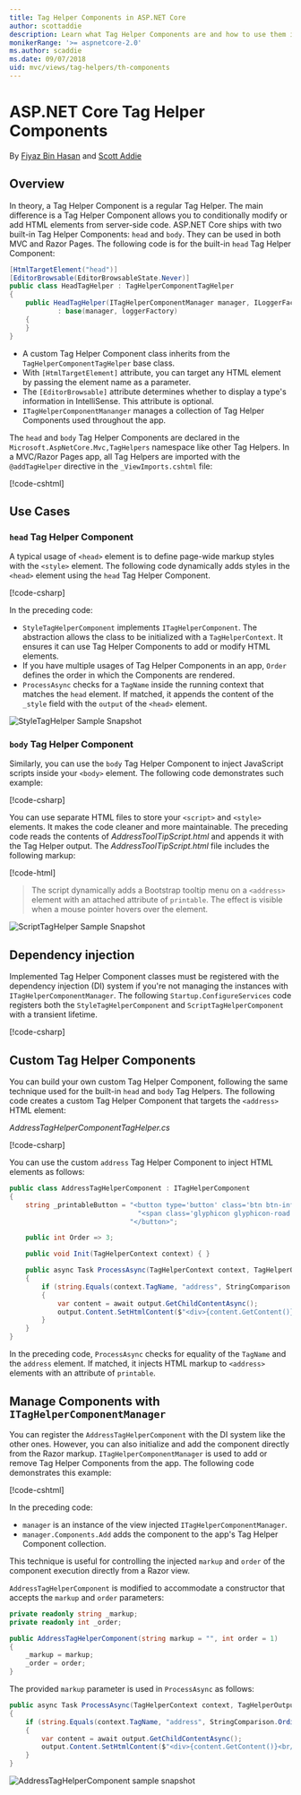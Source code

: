 ```yaml
---
title: Tag Helper Components in ASP.NET Core
author: scottaddie
description: Learn what Tag Helper Components are and how to use them in ASP.NET Core.
monikerRange: '>= aspnetcore-2.0'
ms.author: scaddie
ms.date: 09/07/2018
uid: mvc/views/tag-helpers/th-components
---
```

# ASP.NET Core Tag Helper Components

By [Fiyaz Bin Hasan](https://github.com/fiyazbinhasan) and [Scott Addie](https://twitter.com/Scott_Addie)

## Overview

In theory, a Tag Helper Component is a regular Tag Helper. The main difference is a Tag Helper Component allows you to conditionally modify or add HTML elements from server-side code. ASP.NET Core ships with two built-in Tag Helper Components: `head` and `body`. They can be used in both MVC and Razor Pages. The following code is for the built-in `head` Tag Helper Component:

```csharp
[HtmlTargetElement("head")]
[EditorBrowsable(EditorBrowsableState.Never)]
public class HeadTagHelper : TagHelperComponentTagHelper
{
	public HeadTagHelper(ITagHelperComponentManager manager, ILoggerFactory loggerFactory)
            : base(manager, loggerFactory)
	{
	}
}
```

* A custom Tag Helper Component class inherits from the `TagHelperComponentTagHelper` base class.
* With `[HtmlTargetElement]` attribute, you can target any HTML element by passing the element name as a parameter.
* The `[EditorBrowsable]` attribute determines whether to display a type's information in IntelliSense. This attribute is optional.
* `ITagHelperComponentMananger` manages a collection of Tag Helper Components used throughout the app.

The `head` and `body` Tag Helper Components are declared in the `Microsoft.AspNetCore.Mvc,TagHelpers` namespace like other Tag Helpers. In a MVC/Razor Pages app, all Tag Helpers are imported with the `@addTagHelper` directive in the `_ViewImports.cshtml` file:

[!code-cshtml[](th-components/sample/RazorPagesSample/Pages/_ViewImports.cshtml?name=snippet_AddTagHelperDirective)]

## Use Cases

### `head` Tag Helper Component

A typical usage of `<head>` element is to define page-wide markup styles with the `<style>` element. The following code dynamically adds styles in the `<head>` element using the `head` Tag Helper Component.

[!code-csharp[](th-components/sample/RazorPagesSample/TagHelpers/StyleTagHelperComponent.cs?name=snippet_StyleTagHelperComponentClass)]

In the preceding code:

* `StyleTagHelperComponent` implements `ITagHelperComponent`. The abstraction allows the class to be initialized with a `TagHelperContext`. It ensures it can use Tag Helper Components to add or modify HTML elements.
* If you have multiple usages of Tag Helper Components in an app, `Order` defines the order in which the Components are rendered.
* `ProcessAsync` checks for a `TagName` inside the running context that matches the `head` element. If matched, it appends the content of the `_style` field with the `output` of the `<head>` element.

![StyleTagHelper Sample Snapshot](th-Components/_static/style-tag-helper-component.png)

### `body` Tag Helper Component

Similarly, you can use the `body` Tag Helper Component to inject JavaScript scripts inside your `<body>` element. The following code demonstrates such example:

[!code-csharp[](th-components/sample/RazorPagesSample/TagHelpers/ScriptTagHelperComponent.cs?name=snippet_ScriptTagHelperComponentClass)]

You can use separate HTML files to store your `<script>` and `<style>` elements. It makes the code cleaner and more maintainable. The preceding code reads the contents of *AddressToolTipScript.html* and appends it with the Tag Helper output. The *AddressToolTipScript.html* file includes the following markup:

[!code-html[](th-components/sample/RazorPagesSample/Files/AddressToolTipScript.html)]

> The script dynamically adds a Bootstrap tooltip menu on a `<address>` element with an attached attribute of `printable`. The effect is visible when a mouse pointer hovers over the element.

![ScriptTagHelper Sample Snapshot](th-components/_static/script-tag-helper-component.png)

## Dependency injection

Implemented Tag Helper Component classes must be registered with the dependency injection (DI) system if you're not managing the instances with `ITagHelperComponentManager`. The following `Startup.ConfigureServices` code registers both the `StyleTagHelperComponent` and `ScriptTagHelperComponent` with a transient lifetime.

[!code-csharp[](th-components/sample/RazorPagesSample/Startup.cs?name=snippet_ConfigureServices&highlight=11-12)]

## Custom Tag Helper Components

You can build your own custom Tag Helper Component, following the same technique used for the built-in `head` and `body` Tag Helpers. The following code creates a custom Tag Helper Component that targets the `<address>` HTML element:

*AddressTagHelperComponentTagHelper.cs*

[!code-csharp[](th-components/sample/RazorPagesSample/TagHelpers/AddressTagHelperComponentTagHelper.cs?name=snippet_AddressTagHelperComponentTagHelperClass)]

You can use the custom `address` Tag Helper Component to inject HTML elements as follows:

```csharp
public class AddressTagHelperComponent : ITagHelperComponent
{
	string _printableButton = "<button type='button' class='btn btn-info' onclick=\"window.open('https://www.google.com/maps/place/Microsoft+Way,+Redmond,+WA+98052,+USA/@47.6414942,-122.1327809,17z/')\">" +
		                        "<span class='glyphicon glyphicon-road' aria-hidden='true'></span>" +
		                      "</button>";

	public int Order => 3;

	public void Init(TagHelperContext context) { }

	public async Task ProcessAsync(TagHelperContext context, TagHelperOutput output)
    {
		if (string.Equals(context.TagName, "address", StringComparison.OrdinalIgnoreCase) && output.Attributes.ContainsName("printable"))
        {
			var content = await output.GetChildContentAsync();
			output.Content.SetHtmlContent($"<div>{content.GetContent()}</div>{_printableButton}");
        }
    }
}
```

In the preceding code, `ProcessAsync` checks for equality of the `TagName` and the `address` element. If matched, it injects HTML markup to `<address>` elements with an attribute of `printable`.

## Manage Components with `ITagHelperComponentManager`

You can register the `AddressTagHelperComponent` with the DI system like the other ones. However, you can also initialize and add the component directly from the Razor markup. `ITagHelperComponentManager` is used to add or remove Tag Helper Components from the app. The following code demonstrates this example:

[!code-cshtml[](th-components/sample/RazorPagesSample/Pages/Contact.cshtml?name=snippet_ITagHelperComponentManager)]

In the preceding code:

* `manager` is an instance of the view injected `ITagHelperComponentManager`.
* `manager.Components.Add` adds the component to the app's Tag Helper Component collection.

This technique is useful for controlling the injected `markup` and `order` of the component execution directly from a Razor view.

`AddressTagHelperComponent` is modified to accommodate a constructor that accepts the `markup` and `order` parameters:

```csharp
private readonly string _markup;
private readonly int _order;

public AddressTagHelperComponent(string markup = "", int order = 1)
{
	_markup = markup;
	_order = order;
}
```

The provided `markup` parameter is used in `ProcessAsync` as follows:

```csharp
public async Task ProcessAsync(TagHelperContext context, TagHelperOutput output)
{
	if (string.Equals(context.TagName, "address", StringComparison.OrdinalIgnoreCase) && output.Attributes.ContainsName("printable"))
    {
		var content = await output.GetChildContentAsync();
		output.Content.SetHtmlContent($"<div>{content.GetContent()}<br/>{_markup}</div>{_printableButton}");
    }
}
```

![AddressTagHelperComponent sample snapshot](th-components/_static/address-tag-helper-component.png)
